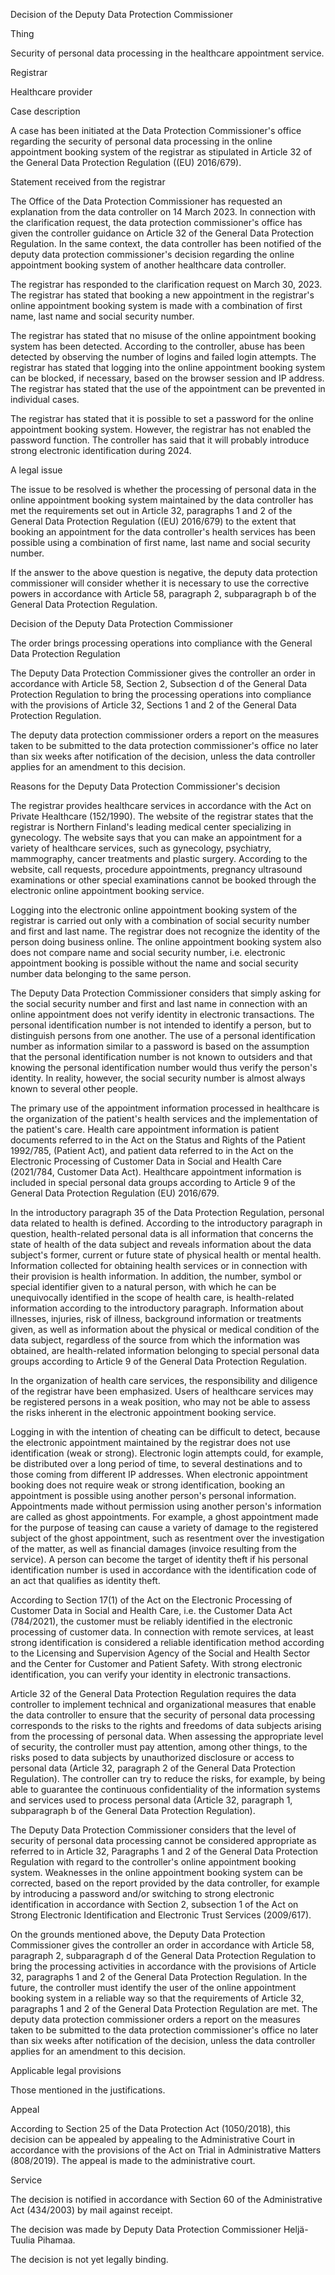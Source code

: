 Decision of the Deputy Data Protection Commissioner

Thing

Security of personal data processing in the healthcare appointment service.

Registrar

Healthcare provider

Case description

A case has been initiated at the Data Protection Commissioner's office regarding the security of personal data processing in the online appointment booking system of the registrar as stipulated in Article 32 of the General Data Protection Regulation ((EU) 2016/679).

Statement received from the registrar

The Office of the Data Protection Commissioner has requested an explanation from the data controller on 14 March 2023. In connection with the clarification request, the data protection commissioner's office has given the controller guidance on Article 32 of the General Data Protection Regulation. In the same context, the data controller has been notified of the deputy data protection commissioner's decision regarding the online appointment booking system of another healthcare data controller.

The registrar has responded to the clarification request on March 30, 2023. The registrar has stated that booking a new appointment in the registrar's online appointment booking system is made with a combination of first name, last name and social security number.

The registrar has stated that no misuse of the online appointment booking system has been detected. According to the controller, abuse has been detected by observing the number of logins and failed login attempts. The registrar has stated that logging into the online appointment booking system can be blocked, if necessary, based on the browser session and IP address. The registrar has stated that the use of the appointment can be prevented in individual cases.

The registrar has stated that it is possible to set a password for the online appointment booking system. However, the registrar has not enabled the password function. The controller has said that it will probably introduce strong electronic identification during 2024.

A legal issue

The issue to be resolved is whether the processing of personal data in the online appointment booking system maintained by the data controller has met the requirements set out in Article 32, paragraphs 1 and 2 of the General Data Protection Regulation ((EU) 2016/679) to the extent that booking an appointment for the data controller's health services has been possible using a combination of first name, last name and social security number.

If the answer to the above question is negative, the deputy data protection commissioner will consider whether it is necessary to use the corrective powers in accordance with Article 58, paragraph 2, subparagraph b of the General Data Protection Regulation.

Decision of the Deputy Data Protection Commissioner

The order brings processing operations into compliance with the General Data Protection Regulation

The Deputy Data Protection Commissioner gives the controller an order in accordance with Article 58, Section 2, Subsection d of the General Data Protection Regulation to bring the processing operations into compliance with the provisions of Article 32, Sections 1 and 2 of the General Data Protection Regulation.

The deputy data protection commissioner orders a report on the measures taken to be submitted to the data protection commissioner's office no later than six weeks after notification of the decision, unless the data controller applies for an amendment to this decision.

Reasons for the Deputy Data Protection Commissioner's decision

The registrar provides healthcare services in accordance with the Act on Private Healthcare (152/1990). The website of the registrar states that the registrar is Northern Finland's leading medical center specializing in gynecology. The website says that you can make an appointment for a variety of healthcare services, such as gynecology, psychiatry, mammography, cancer treatments and plastic surgery. According to the website, call requests, procedure appointments, pregnancy ultrasound examinations or other special examinations cannot be booked through the electronic online appointment booking service.

Logging into the electronic online appointment booking system of the registrar is carried out only with a combination of social security number and first and last name. The registrar does not recognize the identity of the person doing business online. The online appointment booking system also does not compare name and social security number, i.e. electronic appointment booking is possible without the name and social security number data belonging to the same person.

The Deputy Data Protection Commissioner considers that simply asking for the social security number and first and last name in connection with an online appointment does not verify identity in electronic transactions. The personal identification number is not intended to identify a person, but to distinguish persons from one another. The use of a personal identification number as information similar to a password is based on the assumption that the personal identification number is not known to outsiders and that knowing the personal identification number would thus verify the person's identity. In reality, however, the social security number is almost always known to several other people.

The primary use of the appointment information processed in healthcare is the organization of the patient's health services and the implementation of the patient's care. Health care appointment information is patient documents referred to in the Act on the Status and Rights of the Patient 1992/785, (Patient Act), and patient data referred to in the Act on the Electronic Processing of Customer Data in Social and Health Care (2021/784, Customer Data Act). Healthcare appointment information is included in special personal data groups according to Article 9 of the General Data Protection Regulation (EU) 2016/679.

In the introductory paragraph 35 of the Data Protection Regulation, personal data related to health is defined. According to the introductory paragraph in question, health-related personal data is all information that concerns the state of health of the data subject and reveals information about the data subject's former, current or future state of physical health or mental health. Information collected for obtaining health services or in connection with their provision is health information. In addition, the number, symbol or special identifier given to a natural person, with which he can be unequivocally identified in the scope of health care, is health-related information according to the introductory paragraph. Information about illnesses, injuries, risk of illness, background information or treatments given, as well as information about the physical or medical condition of the data subject, regardless of the source from which the information was obtained, are health-related information belonging to special personal data groups according to Article 9 of the General Data Protection Regulation.

In the organization of health care services, the responsibility and diligence of the registrar have been emphasized. Users of healthcare services may be registered persons in a weak position, who may not be able to assess the risks inherent in the electronic appointment booking service.

Logging in with the intention of cheating can be difficult to detect, because the electronic appointment maintained by the registrar does not use identification (weak or strong). Electronic login attempts could, for example, be distributed over a long period of time, to several destinations and to those coming from different IP addresses. When electronic appointment booking does not require weak or strong identification, booking an appointment is possible using another person's personal information. Appointments made without permission using another person's information are called as ghost appointments. For example, a ghost appointment made for the purpose of teasing can cause a variety of damage to the registered subject of the ghost appointment, such as resentment over the investigation of the matter, as well as financial damages (invoice resulting from the service). A person can become the target of identity theft if his personal identification number is used in accordance with the identification code of an act that qualifies as identity theft.

According to Section 17(1) of the Act on the Electronic Processing of Customer Data in Social and Health Care, i.e. the Customer Data Act (784/2021), the customer must be reliably identified in the electronic processing of customer data. In connection with remote services, at least strong identification is considered a reliable identification method according to the Licensing and Supervision Agency of the Social and Health Sector and the Center for Customer and Patient Safety. With strong electronic identification, you can verify your identity in electronic transactions.

Article 32 of the General Data Protection Regulation requires the data controller to implement technical and organizational measures that enable the data controller to ensure that the security of personal data processing corresponds to the risks to the rights and freedoms of data subjects arising from the processing of personal data. When assessing the appropriate level of security, the controller must pay attention, among other things, to the risks posed to data subjects by unauthorized disclosure or access to personal data (Article 32, paragraph 2 of the General Data Protection Regulation). The controller can try to reduce the risks, for example, by being able to guarantee the continuous confidentiality of the information systems and services used to process personal data (Article 32, paragraph 1, subparagraph b of the General Data Protection Regulation).

The Deputy Data Protection Commissioner considers that the level of security of personal data processing cannot be considered appropriate as referred to in Article 32, Paragraphs 1 and 2 of the General Data Protection Regulation with regard to the controller's online appointment booking system. Weaknesses in the online appointment booking system can be corrected, based on the report provided by the data controller, for example by introducing a password and/or switching to strong electronic identification in accordance with Section 2, subsection 1 of the Act on Strong Electronic Identification and Electronic Trust Services (2009/617).

On the grounds mentioned above, the Deputy Data Protection Commissioner gives the controller an order in accordance with Article 58, paragraph 2, subparagraph d of the General Data Protection Regulation to bring the processing activities in accordance with the provisions of Article 32, paragraphs 1 and 2 of the General Data Protection Regulation. In the future, the controller must identify the user of the online appointment booking system in a reliable way so that the requirements of Article 32, paragraphs 1 and 2 of the General Data Protection Regulation are met. The deputy data protection commissioner orders a report on the measures taken to be submitted to the data protection commissioner's office no later than six weeks after notification of the decision, unless the data controller applies for an amendment to this decision.

Applicable legal provisions

Those mentioned in the justifications.

Appeal

According to Section 25 of the Data Protection Act (1050/2018), this decision can be appealed by appealing to the Administrative Court in accordance with the provisions of the Act on Trial in Administrative Matters (808/2019). The appeal is made to the administrative court.

Service

The decision is notified in accordance with Section 60 of the Administrative Act (434/2003) by mail against receipt.

The decision was made by Deputy Data Protection Commissioner Heljä-Tuulia Pihamaa.

The decision is not yet legally binding.

